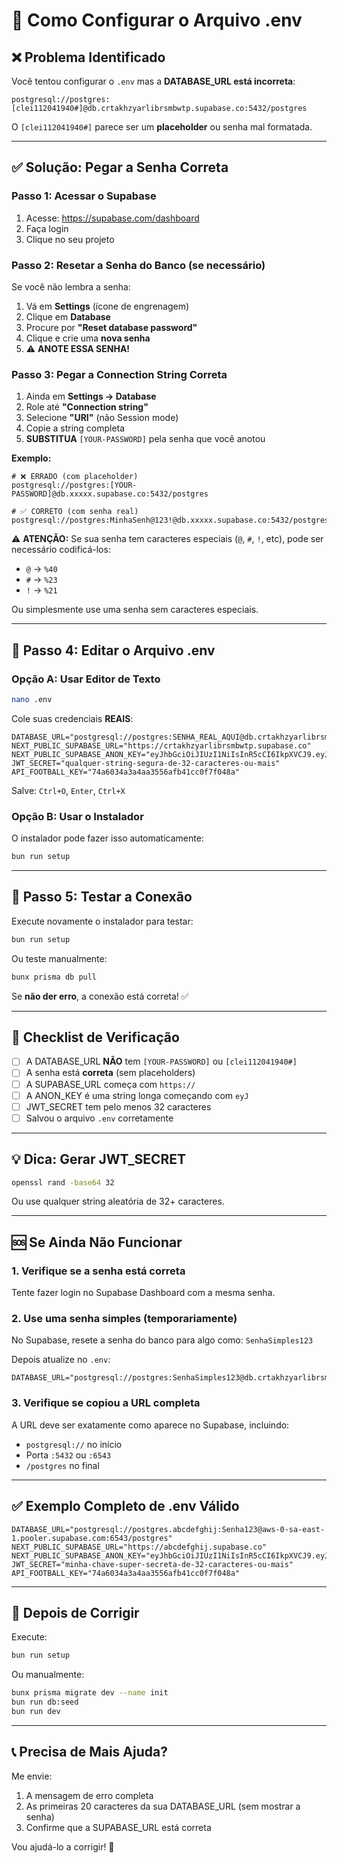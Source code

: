 # 🔧 Como Configurar o Arquivo .env

## ❌ Problema Identificado

Você tentou configurar o `.env` mas a **DATABASE_URL está incorreta**:

```
postgresql://postgres:[clei112041940#]@db.crtakhzyarlibrsmbwtp.supabase.co:5432/postgres
```

O `[clei112041940#]` parece ser um **placeholder** ou senha mal formatada.

---

## ✅ Solução: Pegar a Senha Correta

### Passo 1: Acessar o Supabase

1. Acesse: https://supabase.com/dashboard
2. Faça login
3. Clique no seu projeto

### Passo 2: Resetar a Senha do Banco (se necessário)

Se você não lembra a senha:

1. Vá em **Settings** (ícone de engrenagem)
2. Clique em **Database**
3. Procure por **"Reset database password"**
4. Clique e crie uma **nova senha**
5. ⚠️ **ANOTE ESSA SENHA!**

### Passo 3: Pegar a Connection String Correta

1. Ainda em **Settings → Database**
2. Role até **"Connection string"**
3. Selecione **"URI"** (não Session mode)
4. Copie a string completa
5. **SUBSTITUA** `[YOUR-PASSWORD]` pela senha que você anotou

**Exemplo:**

```
# ❌ ERRADO (com placeholder)
postgresql://postgres:[YOUR-PASSWORD]@db.xxxxx.supabase.co:5432/postgres

# ✅ CORRETO (com senha real)
postgresql://postgres:MinhaSenh@123!@db.xxxxx.supabase.co:5432/postgres
```

⚠️ **ATENÇÃO:** Se sua senha tem caracteres especiais (`@`, `#`, `!`, etc), pode ser necessário codificá-los:
- `@` → `%40`
- `#` → `%23`
- `!` → `%21`

Ou simplesmente use uma senha sem caracteres especiais.

---

## 📝 Passo 4: Editar o Arquivo .env

### Opção A: Usar Editor de Texto

```bash
nano .env
```

Cole suas credenciais **REAIS**:

```env
DATABASE_URL="postgresql://postgres:SENHA_REAL_AQUI@db.crtakhzyarlibrsmbwtp.supabase.co:5432/postgres"
NEXT_PUBLIC_SUPABASE_URL="https://crtakhzyarlibrsmbwtp.supabase.co"
NEXT_PUBLIC_SUPABASE_ANON_KEY="eyJhbGciOiJIUzI1NiIsInR5cCI6IkpXVCJ9.eyJpc3MiOiJzdXBhYmFzZSIsInJlZiI6ImNydGFraHp5YXJsaWJyc21id3RwIiwicm9sZSI6ImFub24iLCJpYXQiOjE3Mzc0ODI5NDAsImV4cCI6MjA1MzA1ODk0MH0.PAhZMTj4OgwMyH_NmwJn01Sv8cXwLRJJDsPkFfuTBo1s"
JWT_SECRET="qualquer-string-segura-de-32-caracteres-ou-mais"
API_FOOTBALL_KEY="74a6034a3a4aa3556afb41cc0f7f048a"
```

Salve: `Ctrl+O`, `Enter`, `Ctrl+X`

### Opção B: Usar o Instalador

O instalador pode fazer isso automaticamente:

```bash
bun run setup
```

---

## 🧪 Passo 5: Testar a Conexão

Execute novamente o instalador para testar:

```bash
bun run setup
```

Ou teste manualmente:

```bash
bunx prisma db pull
```

Se **não der erro**, a conexão está correta! ✅

---

## 🎯 Checklist de Verificação

- [ ] A DATABASE_URL **NÃO** tem `[YOUR-PASSWORD]` ou `[clei112041940#]`
- [ ] A senha está **correta** (sem placeholders)
- [ ] A SUPABASE_URL começa com `https://`
- [ ] A ANON_KEY é uma string longa começando com `eyJ`
- [ ] JWT_SECRET tem pelo menos 32 caracteres
- [ ] Salvou o arquivo `.env` corretamente

---

## 💡 Dica: Gerar JWT_SECRET

```bash
openssl rand -base64 32
```

Ou use qualquer string aleatória de 32+ caracteres.

---

## 🆘 Se Ainda Não Funcionar

### 1. Verifique se a senha está correta

Tente fazer login no Supabase Dashboard com a mesma senha.

### 2. Use uma senha simples (temporariamente)

No Supabase, resete a senha do banco para algo como: `SenhaSimples123`

Depois atualize no `.env`:

```env
DATABASE_URL="postgresql://postgres:SenhaSimples123@db.crtakhzyarlibrsmbwtp.supabase.co:5432/postgres"
```

### 3. Verifique se copiou a URL completa

A URL deve ser exatamente como aparece no Supabase, incluindo:
- `postgresql://` no início
- Porta `:5432` ou `:6543`
- `/postgres` no final

---

## ✅ Exemplo Completo de .env Válido

```env
DATABASE_URL="postgresql://postgres.abcdefghij:Senha123@aws-0-sa-east-1.pooler.supabase.com:6543/postgres"
NEXT_PUBLIC_SUPABASE_URL="https://abcdefghij.supabase.co"
NEXT_PUBLIC_SUPABASE_ANON_KEY="eyJhbGciOiJIUzI1NiIsInR5cCI6IkpXVCJ9.eyJpc3MiOiJzdXBhYmFzZSIsInJlZiI6ImFiY2RlZmdoaWoiLCJyb2xlIjoiYW5vbiIsImlhdCI6MTczNzQ4Mjk0MCwiZXhwIjoyMDUzMDU4OTQwfQ.dGhpcyBpcyBhIHNhbXBsZSBrZXk"
JWT_SECRET="minha-chave-super-secreta-de-32-caracteres-ou-mais"
API_FOOTBALL_KEY="74a6034a3a4aa3556afb41cc0f7f048a"
```

---

## 🚀 Depois de Corrigir

Execute:

```bash
bun run setup
```

Ou manualmente:

```bash
bunx prisma migrate dev --name init
bun run db:seed
bun run dev
```

---

## 📞 Precisa de Mais Ajuda?

Me envie:
1. A mensagem de erro completa
2. As primeiras 20 caracteres da sua DATABASE_URL (sem mostrar a senha)
3. Confirme que a SUPABASE_URL está correta

Vou ajudá-lo a corrigir! 🚀
